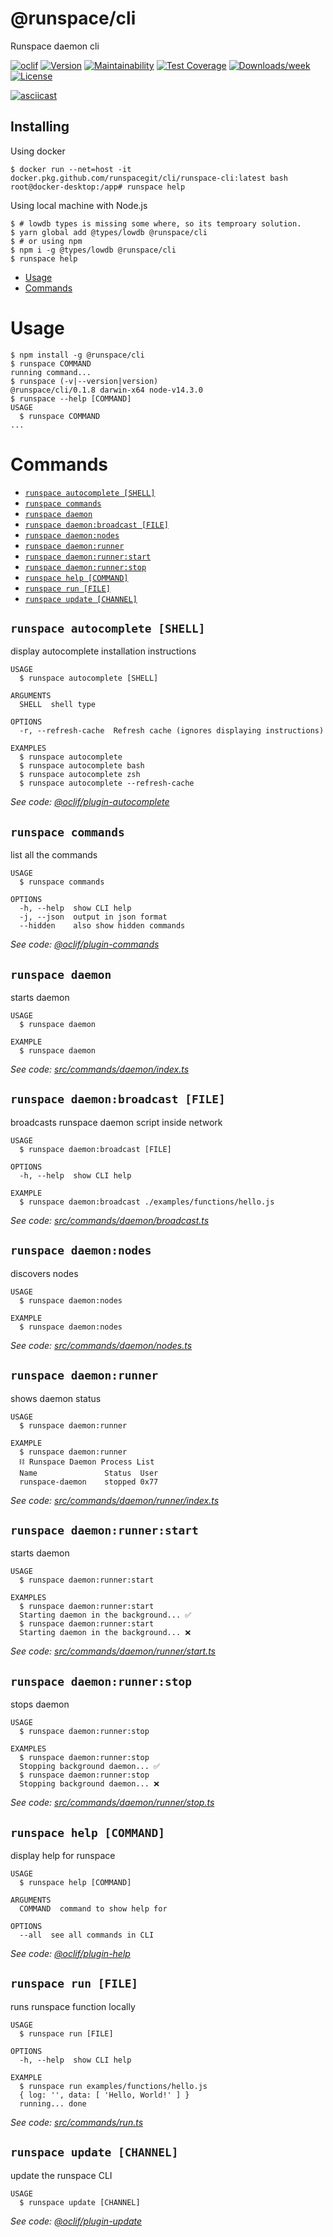 @runspace/cli
=============

Runspace daemon cli

[![oclif](https://img.shields.io/badge/cli-oclif-brightgreen.svg)](https://oclif.io)
[![Version](https://img.shields.io/npm/v/@runspace/cli.svg)](https://npmjs.org/package/@runspace/cli)
[![Maintainability](https://api.codeclimate.com/v1/badges/12024b4af777d8de8deb/maintainability)](https://codeclimate.com/github/runspacegit/cli/maintainability)
[![Test Coverage](https://api.codeclimate.com/v1/badges/12024b4af777d8de8deb/test_coverage)](https://codeclimate.com/github/runspacegit/cli/test_coverage)
[![Downloads/week](https://img.shields.io/npm/dw/@runspace/cli.svg)](https://npmjs.org/package/@runspace/cli)
[![License](https://img.shields.io/npm/l/@runspace/cli.svg)](https://github.com/runspacegit/cli/blob/master/package.json)

[![asciicast](https://asciinema.org/a/335210.svg)](https://asciinema.org/a/335210)

## Installing
Using docker

```shell
$ docker run --net=host -it docker.pkg.github.com/runspacegit/cli/runspace-cli:latest bash
root@docker-desktop:/app# runspace help
```

Using local machine with Node.js

```shell
$ # lowdb types is missing some where, so its temproary solution.
$ yarn global add @types/lowdb @runspace/cli
$ # or using npm
$ npm i -g @types/lowdb @runspace/cli
$ runspace help
```

<!-- toc -->
* [Usage](#usage)
* [Commands](#commands)
<!-- tocstop -->
# Usage
<!-- usage -->
```sh-session
$ npm install -g @runspace/cli
$ runspace COMMAND
running command...
$ runspace (-v|--version|version)
@runspace/cli/0.1.8 darwin-x64 node-v14.3.0
$ runspace --help [COMMAND]
USAGE
  $ runspace COMMAND
...
```
<!-- usagestop -->
# Commands
<!-- commands -->
* [`runspace autocomplete [SHELL]`](#runspace-autocomplete-shell)
* [`runspace commands`](#runspace-commands)
* [`runspace daemon`](#runspace-daemon)
* [`runspace daemon:broadcast [FILE]`](#runspace-daemonbroadcast-file)
* [`runspace daemon:nodes`](#runspace-daemonnodes)
* [`runspace daemon:runner`](#runspace-daemonrunner)
* [`runspace daemon:runner:start`](#runspace-daemonrunnerstart)
* [`runspace daemon:runner:stop`](#runspace-daemonrunnerstop)
* [`runspace help [COMMAND]`](#runspace-help-command)
* [`runspace run [FILE]`](#runspace-run-file)
* [`runspace update [CHANNEL]`](#runspace-update-channel)

## `runspace autocomplete [SHELL]`

display autocomplete installation instructions

```
USAGE
  $ runspace autocomplete [SHELL]

ARGUMENTS
  SHELL  shell type

OPTIONS
  -r, --refresh-cache  Refresh cache (ignores displaying instructions)

EXAMPLES
  $ runspace autocomplete
  $ runspace autocomplete bash
  $ runspace autocomplete zsh
  $ runspace autocomplete --refresh-cache
```

_See code: [@oclif/plugin-autocomplete](https://github.com/oclif/plugin-autocomplete/blob/v0.2.0/src/commands/autocomplete/index.ts)_

## `runspace commands`

list all the commands

```
USAGE
  $ runspace commands

OPTIONS
  -h, --help  show CLI help
  -j, --json  output in json format
  --hidden    also show hidden commands
```

_See code: [@oclif/plugin-commands](https://github.com/oclif/plugin-commands/blob/v1.2.3/src/commands/commands.ts)_

## `runspace daemon`

starts daemon

```
USAGE
  $ runspace daemon

EXAMPLE
  $ runspace daemon
```

_See code: [src/commands/daemon/index.ts](https://github.com/runspacegit/cli/blob/v0.1.8/src/commands/daemon/index.ts)_

## `runspace daemon:broadcast [FILE]`

broadcasts runspace daemon script inside network

```
USAGE
  $ runspace daemon:broadcast [FILE]

OPTIONS
  -h, --help  show CLI help

EXAMPLE
  $ runspace daemon:broadcast ./examples/functions/hello.js
```

_See code: [src/commands/daemon/broadcast.ts](https://github.com/runspacegit/cli/blob/v0.1.8/src/commands/daemon/broadcast.ts)_

## `runspace daemon:nodes`

discovers nodes

```
USAGE
  $ runspace daemon:nodes

EXAMPLE
  $ runspace daemon:nodes
```

_See code: [src/commands/daemon/nodes.ts](https://github.com/runspacegit/cli/blob/v0.1.8/src/commands/daemon/nodes.ts)_

## `runspace daemon:runner`

shows daemon status

```
USAGE
  $ runspace daemon:runner

EXAMPLE
  $ runspace daemon:runner
  ⛓ Runspace Daemon Process List
  Name               Status  User 
  runspace-daemon    stopped 0x77
```

_See code: [src/commands/daemon/runner/index.ts](https://github.com/runspacegit/cli/blob/v0.1.8/src/commands/daemon/runner/index.ts)_

## `runspace daemon:runner:start`

starts daemon

```
USAGE
  $ runspace daemon:runner:start

EXAMPLES
  $ runspace daemon:runner:start
  Starting daemon in the background... ✅
  $ runspace daemon:runner:start
  Starting daemon in the background... ❌
```

_See code: [src/commands/daemon/runner/start.ts](https://github.com/runspacegit/cli/blob/v0.1.8/src/commands/daemon/runner/start.ts)_

## `runspace daemon:runner:stop`

stops daemon

```
USAGE
  $ runspace daemon:runner:stop

EXAMPLES
  $ runspace daemon:runner:stop
  Stopping background daemon... ✅
  $ runspace daemon:runner:stop
  Stopping background daemon... ❌
```

_See code: [src/commands/daemon/runner/stop.ts](https://github.com/runspacegit/cli/blob/v0.1.8/src/commands/daemon/runner/stop.ts)_

## `runspace help [COMMAND]`

display help for runspace

```
USAGE
  $ runspace help [COMMAND]

ARGUMENTS
  COMMAND  command to show help for

OPTIONS
  --all  see all commands in CLI
```

_See code: [@oclif/plugin-help](https://github.com/oclif/plugin-help/blob/v3.0.1/src/commands/help.ts)_

## `runspace run [FILE]`

runs runspace function locally

```
USAGE
  $ runspace run [FILE]

OPTIONS
  -h, --help  show CLI help

EXAMPLE
  $ runspace run examples/functions/hello.js
  { log: '', data: [ 'Hello, World!' ] }
  running... done
```

_See code: [src/commands/run.ts](https://github.com/runspacegit/cli/blob/v0.1.8/src/commands/run.ts)_

## `runspace update [CHANNEL]`

update the runspace CLI

```
USAGE
  $ runspace update [CHANNEL]
```

_See code: [@oclif/plugin-update](https://github.com/oclif/plugin-update/blob/v1.3.10/src/commands/update.ts)_
<!-- commandsstop -->
